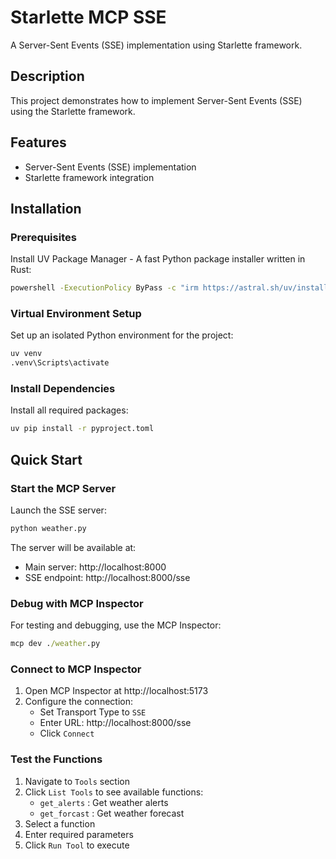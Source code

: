 # Starlette MCP SSE

A Server-Sent Events (SSE) implementation using Starlette framework.

## Description

This project demonstrates how to implement Server-Sent Events (SSE) using the Starlette framework.

## Features

- Server-Sent Events (SSE) implementation
- Starlette framework integration

## Installation

### Prerequisites

Install UV Package Manager - A fast Python package installer written in Rust:

```cmd
powershell -ExecutionPolicy ByPass -c "irm https://astral.sh/uv/install.ps1 | iex"
```

### Virtual Environment Setup

Set up an isolated Python environment for the project:

```cmd
uv venv
.venv\Scripts\activate
```

### Install Dependencies

Install all required packages:

```cmd
uv pip install -r pyproject.toml
```

## Quick Start

### Start the MCP Server

Launch the SSE server:

```cmd
python weather.py
```

The server will be available at:

- Main server: http://localhost:8000
- SSE endpoint: http://localhost:8000/sse

### Debug with MCP Inspector

For testing and debugging, use the MCP Inspector:

```cmd
mcp dev ./weather.py
```

### Connect to MCP Inspector

1. Open MCP Inspector at http://localhost:5173
2. Configure the connection:
   - Set Transport Type to `SSE`
   - Enter URL: http://localhost:8000/sse
   - Click `Connect`

### Test the Functions

1. Navigate to `Tools` section
2. Click `List Tools` to see available functions:
   - `get_alerts` : Get weather alerts
   - `get_forcast` : Get weather forecast
3. Select a function
4. Enter required parameters
5. Click `Run Tool` to execute
